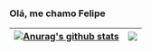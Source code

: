 ### Olá, me chamo Felipe

| <a href="https://github.com/FelipeSGoncalves/FelipeSGoncalves"><img align="center" src="https://github-readme-stats.vercel.app/api?username=FelipeSGoncalves&show_icons=true&include_all_commits=true&theme=buefy&hide_border=true" alt="Anurag's github stats" /></a> | <a href="https://github.com/FelipeSGoncalves/FelipeSGoncalves/"><img align="center" src="https://github-readme-stats.vercel.app/api/top-langs/?username=FelipeSGoncalves&layout=compact&theme=buefy&hide_border=true" /></a> |
| ------------- | ------------- |

